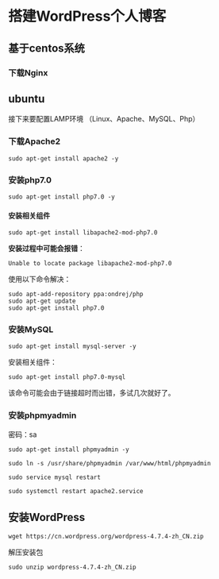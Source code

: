 # 搭建WordPress个人博客

## 基于centos系统

### 下载Nginx

## ubuntu

接下来要配置LAMP环境
（Linux、Apache、MySQL、Php）

### 下载Apache2

```
sudo apt-get install apache2 -y
```

### 安装php7.0

```
sudo apt-get install php7.0 -y
```

#### 安装相关组件

```
sudo apt-get install libapache2-mod-php7.0
```

**安装过程中可能会报错**：
```
Unable to locate package libapache2-mod-php7.0
```

使用以下命令解决：
```
sudo apt-add-repository ppa:ondrej/php
sudo apt-get update
sudo apt-get install php7.0
```

### 安装MySQL

```
sudo apt-get install mysql-server -y
```

安装相关组件：
```
sudo apt-get install php7.0-mysql
```
该命令可能会由于链接超时而出错，多试几次就好了。

### 安装phpmyadmin

密码：sa

```
sudo apt-get install phpmyadmin -y
```

```
sudo ln -s /usr/share/phpmyadmin /var/www/html/phpmyadmin
```

```
sudo service mysql restart
```

```
sudo systemctl restart apache2.service
```

## 安装WordPress

```
wget https://cn.wordpress.org/wordpress-4.7.4-zh_CN.zip
```

解压安装包
```
sudo unzip wordpress-4.7.4-zh_CN.zip
```